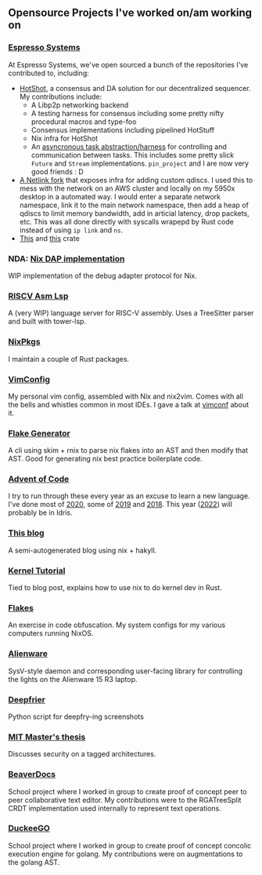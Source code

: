## Opensource Projects I've worked on/am working on

### [Espresso Systems](https://www.espressosys.com/)

At Espresso Systems, we've open sourced a bunch of the repositories I've contributed to, including:

- [HotShot](https://github.com/EspressoSystems/HotShot), a consensus and DA solution for our decentralized sequencer. My contributions include:
  - A Libp2p networking backend
  - A testing harness for consensus including some pretty nifty procedural macros and type-foo
  - Consensus implementations including pipelined HotStuff
  - Nix infra for HotShot
  - An [asyncronous task abstraction/harness](https://github.com/EspressoSystems/HotShot/tree/main/task) for controlling and communication between tasks. This includes some pretty slick `Future` and `Stream` implementations. `pin_project` and I are now very good friends : D
- [A Netlink fork](https://github.com/EspressoSystems/netlink) that exposes infra for adding custom qdiscs. I used this to mess with the network on an AWS cluster and locally on my 5950x desktop in a automated way. I would enter a separate network namespace, link it to the main network namespace, then add a heap of qdiscs to limit memory bandwidth, add in articial latency, drop packets, etc. This was all done directly with syscalls wrapepd by Rust code instead of using `ip link` and `ns`.
- [This](https://github.com/EspressoSystems/async-compatibility-layer) and [this](https://github.com/EspressoSystems/nll) crate

### NDA: [Nix DAP implementation](https://github.com/DieracDelta/nda)

WIP implementation of the debug adapter protocol for Nix.

### [RISCV Asm Lsp](https://github.com/DieracDelta/asm-lsp)

A (very WIP) language server for RISC-V assembly. Uses a TreeSitter parser and built with tower-lsp.

### [NixPkgs](https://github.com/NixOS/nixpkgs)

I maintain a couple of Rust packages.

### [VimConfig](https://github.com/DieracDelta/vimconfig)

My personal vim config, assembled with Nix and nix2vim. Comes with all the bells and whistles common in most IDEs. I gave a talk at [vimconf](https://www.youtube.com/watch?v=iwsoF9ISfaw) about it.

### [Flake Generator](https://github.com/DieracDelta/flake_generator)

A cli using skim + rnix to parse nix flakes into an AST and then modify that AST. Good for generating nix best practice boilerplate code.

### [Advent of Code](https://github.com/DieracDelta/advent-of-code-2020)

I try to run through these every year as an excuse to learn a new language. I've done most of [2020](https://github.com/DieracDelta/advent-of-code-2020), some of [2019](https://github.com/DieracDelta/advent-of-code-2019) and [2018](https://github.com/DieracDelta/advent-of-code-2018). This year ([2022](https://github.com/DieracDelta/advent-of-code-2022)) will probably be in Idris.

### [This blog](https://github.com/DieracDelta/DieracDelta.github.io)

A semi-autogenerated blog using nix + hakyll.

### [Kernel Tutorial](https://github.com/DieracDelta/NixKernelTutorial)

Tied to blog post, explains how to use nix to do kernel dev in Rust.

### [Flakes](https://github.com/DieracDelta/flakes)

An exercise in code obfuscation. My system configs for my various computers running NixOS.

### [Alienware](https://github.com/DieracDelta/lights)

SysV-style daemon and corresponding user-facing library for controlling the lights on the Alienware 15 R3 laptop.

### [Deepfrier](https://github.com/DieracDelta/deepfry)

Python script for deepfry-ing screenshots

### [MIT Master's thesis](https://dspace.mit.edu/handle/1721.1/129858)

Discusses security on a tagged architectures.

### [BeaverDocs](https://github.com/DieracDelta/BeaverDocs)

School project where I worked in group to create proof of concept peer to peer collaborative text editor. My contributions were to the RGATreeSplit CRDT implementation used internally to represent text operations.

### [DuckeeGO](https://github.com/DieracDelta/DuckeeGO)

School project where I worked in group to create proof of concept concolic execution engine for golang. My contributions were on augmentations to the golang AST.
